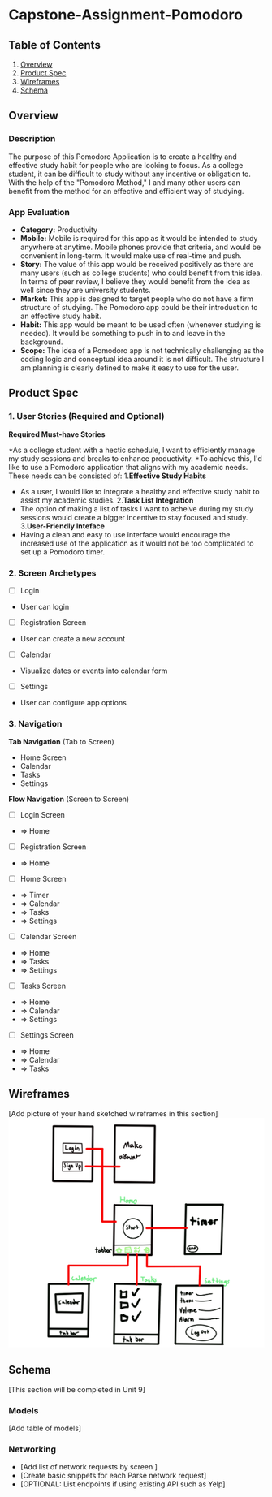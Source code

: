 # Capstone-Assignment-Pomodoro

## Table of Contents

1. [Overview](#Overview)
2. [Product Spec](#Product-Spec)
3. [Wireframes](#Wireframes)
4. [Schema](#Schema)

## Overview

### Description

The purpose of this Pomodoro Application is to create a healthy and effective study habit for people who are looking to focus. As a college student, it can be difficult to study without any incentive or obligation to. With the help of the "Pomodoro Method," I and many other users can benefit from the method for an effective and efficient way of studying.

### App Evaluation

- **Category:** Productivity
- **Mobile:** Mobile is required for this app as it would be intended to study anywhere at anytime. Mobile phones provide that criteria, and would be convenient in long-term. It would make use of real-time and push.
- **Story:** The value of this app would be received positively as there are many users (such as college students) who could benefit from this idea. In terms of peer review, I believe they would benefit from the idea as well since they are university students.
- **Market:** This app is designed to target people who do not have a firm structure of studying. The Pomodoro app could be their introduction to an effective study habit.
- **Habit:** This app would be meant to be used often (whenever studying is needed). It would be something to push in to and leave in the background.
- **Scope:** The idea of a Pomodoro app is not technically challenging as the coding logic and conceptual idea around it is not difficult. The structure I am planning is clearly defined to make it easy to use for the user.

## Product Spec

### 1. User Stories (Required and Optional)

**Required Must-have Stories**

*As a college student with a hectic schedule, I want to efficiently manage my study sessions and breaks to enhance productivity. 
*To achieve this, I'd like to use a Pomodoro application that aligns with my academic needs. These needs can be consisted of:
1.**Effective Study Habits**
  - As a user, I would like to integrate a healthy and effective study habit to assist my academic studies.
2.**Task List Integration**
  - The option of making a list of tasks I want to acheive during my study sessions would create a bigger incentive to stay focused and study.
3.**User-Friendly Inteface**
  - Having a clean and easy to use interface would encourage the increased use of the application as it would not be too complicated to set up a Pomodoro timer.

### 2. Screen Archetypes

- [ ] Login
* User can login
- [ ] Registration Screen
* User can create a new account
- [ ] Calendar
* Visualize dates or events into calendar form
- [ ] Settings
* User can configure app options

### 3. Navigation

**Tab Navigation** (Tab to Screen)

* Home Screen
* Calendar
* Tasks
* Settings

**Flow Navigation** (Screen to Screen)

- [ ] Login Screen
* => Home
- [ ] Registration Screen
* => Home
- [ ] Home Screen
* => Timer
* => Calendar
* => Tasks
* => Settings 
- [ ] Calendar Screen
* => Home
* => Tasks
* => Settings
- [ ] Tasks Screen
* => Home
* => Calendar
* => Settings
- [ ] Settings Screen
* => Home
* => Calendar
* => Tasks 

## Wireframes

[Add picture of your hand sketched wireframes in this section]
<img src="flowNavigation.png" width=600>


## Schema 

[This section will be completed in Unit 9]

### Models

[Add table of models]

### Networking

- [Add list of network requests by screen ]
- [Create basic snippets for each Parse network request]
- [OPTIONAL: List endpoints if using existing API such as Yelp]
